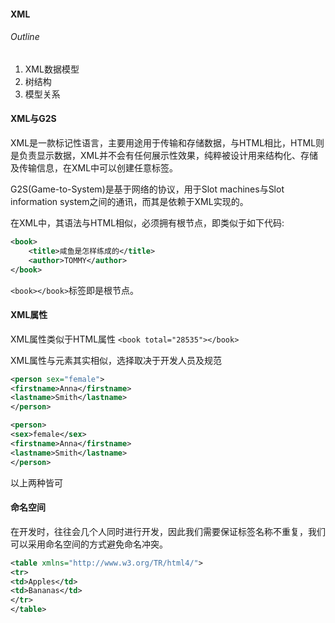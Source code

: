 #### XML
###### Outline
1. XML数据模型
2. 树结构
3. 模型关系

#### XML与G2S
XML是一款标记性语言，主要用途用于传输和存储数据，与HTML相比，HTML则是负责显示数据，XML并不会有任何展示性效果，纯粹被设计用来结构化、存储及传输信息，在XML中可以创建任意标签。

G2S(Game-to-System)是基于网络的协议，用于Slot machines与Slot information system之间的通讯，而其是依赖于XML实现的。

在XML中，其语法与HTML相似，必须拥有根节点，即类似于如下代码:
```xml
<book>
	<title>咸鱼是怎样练成的</title>
	<author>TOMMY</author>
</book>	
```
`<book></book>`标签即是根节点。

#### XML属性
XML属性类似于HTML属性 `<book total="28535"></book>`

XML属性与元素其实相似，选择取决于开发人员及规范
```xml
<person sex="female">  
<firstname>Anna</firstname>  
<lastname>Smith</lastname>  
</person>
```

```xml
<person>  
<sex>female</sex>  
<firstname>Anna</firstname>  
<lastname>Smith</lastname>  
</person>
```

以上两种皆可
#### 命名空间
在开发时，往往会几个人同时进行开发，因此我们需要保证标签名称不重复，我们可以采用命名空间的方式避免命名冲突。

```xml
<table xmlns="http://www.w3.org/TR/html4/">  
<tr>  
<td>Apples</td>  
<td>Bananas</td>  
</tr>  
</table>

```
